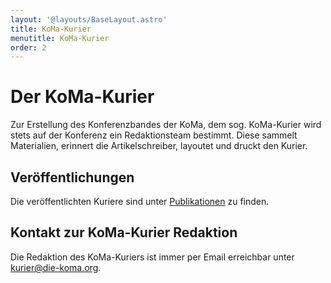 ```yaml
---
layout: '@layouts/BaseLayout.astro'
title: KoMa-Kurier
menutitle: KoMa-Kurier
order: 2
---
```


# Der KoMa-Kurier

Zur Erstellung des Konferenzbandes der KoMa, dem sog. KoMa-Kurier wird stets auf der Konferenz ein Redaktionsteam bestimmt. Diese sammelt Materialien, erinnert die Artikelschreiber, layoutet und druckt den Kurier.

## Veröffentlichungen

Die veröffentlichten Kuriere sind unter [Publikationen](/publikationen/koma-kurier/) zu finden.

## Kontakt zur KoMa-Kurier Redaktion

Die Redaktion des KoMa-Kuriers ist immer per Email erreichbar unter <kurier@die-koma.org>.
